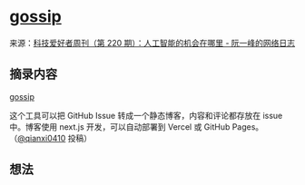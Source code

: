 # [gossip](https://github.com/qianxi0410/gossip)
来源：[科技爱好者周刊（第 220 期）：人工智能的机会在哪里 - 阮一峰的网络日志](https://www.ruanyifeng.com/blog/2022/08/weekly-issue-220.html)

## 摘录内容

[gossip](https://github.com/qianxi0410/gossip)

这个工具可以把 GitHub Issue 转成一个静态博客，内容和评论都存放在 issue 中。博客使用 next.js 开发，可以自动部署到 Vercel 或 GitHub Pages。（[@qianxi0410](https://github.com/ruanyf/weekly/issues/2581) 投稿）

## 想法
